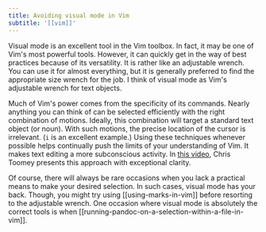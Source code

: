 ```yaml
---
title: Avoiding visual mode in Vim
subtitle: '[[vim]]'
---
```


Visual mode is an excellent tool in the Vim toolbox. In fact, it may be one of Vim's most powerful tools. However, it can quickly get in the way of best practices because of its versatility. It is rather like an adjustable wrench. You can use it for almost everything, but it is generally preferred to find the appropriate size wrench for the job. I think of visual mode as Vim's adjustable wrench for text objects.

Much of Vim's power comes from the specificity of its commands. Nearly anything you can think of can be selected efficiently with the right combination of motions. Ideally, this combination will target a standard text object (or noun). With such motions, the precise location of the cursor is irrelevant. (`i` is an excellent example.) Using these techniques whenever possible helps continually push the limits of your understanding of Vim. It makes text editing a more subconscious activity. In [this video](https://youtu.be/wlR5gYd6um0?si=QIPzDS_mviuYylTo), Chris Toomey presents this approach with exceptional clarity.

Of course, there will always be rare occasions when you lack a practical means to make your desired selection. In such cases, visual mode has your back. Though, you might try using [[using-marks-in-vim]] before resorting to the adjustable wrench. One occasion where visual mode is absolutely the correct tools is when [[running-pandoc-on-a-selection-within-a-file-in-vim]].
